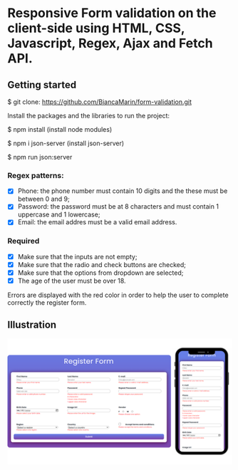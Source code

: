 # Responsive Form validation on the client-side using HTML, CSS, Javascript, Regex, Ajax and Fetch API.

## Getting started

$ git clone: https://github.com/BiancaMarin/form-validation.git

Install the packages and the libraries to run the project:

$ npm install (install node modules)

$ npm i json-server (install json-server)

$ npm run json:server

### Regex patterns:

- [x] Phone: the phone number must contain 10 digits and the these must be between 0 and 9;
- [x] Password: the password must be at 8 characters and must contain 1 uppercase and 1 lowercase;
- [x] Email: the email addres must be a valid email address.

### Required

- [x] Make sure that the inputs are not empty;
- [x] Make sure that the radio and check buttons are checked;
- [x] Make sure that the options from dropdown are selected;
- [x] The age of the user must be over 18.

Errors are displayed with the red color in order to help the user to complete correctly the register form.

## Illustration

![Responsive](images/Responsive.png)
